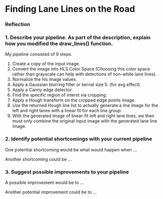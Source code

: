 # **Finding Lane Lines on the Road** 


### Reflection

### 1. Describe your pipeline. As part of the description, explain how you modified the draw_lines() function.

My pipeline consisted of 9 steps. 

1. Create a copy of the input image.
2. Convert the image into HLS Color Space (Choosing this color space rather than grayscale can help with detections of non-white lane lines). 
3. Normalize the hls image values.
4. Apply a Gaussian blurring filter or kernal size 5. (for avg effect)
5. Apply a Canny edge detector.
6. Find the specific region of interst via cropping.
7. Apply a Hough transform on the cropped edge points image.
8. Use the returned Hough line list to actually generate a line image for the left and right lanes with a linear fit for each line group.
9. With the generated image of linear-fit left and right lane lines, we then must only combine the original input image with the generated lane line image.

### 2. Identify potential shortcomings with your current pipeline


One potential shortcoming would be what would happen when ... 

Another shortcoming could be ...


### 3. Suggest possible improvements to your pipeline

A possible improvement would be to ...

Another potential improvement could be to ...
